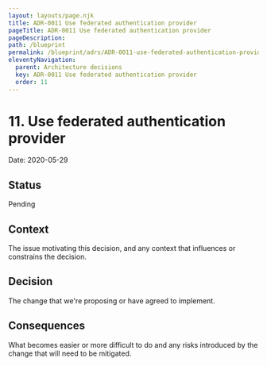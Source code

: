 ```yaml
---
layout: layouts/page.njk
title: ADR-0011 Use federated authentication provider
pageTitle: ADR-0011 Use federated authentication provider
pageDescription: 
path: /blueprint
permalink: /blueprint/adrs/ADR-0011-use-federated-authentication-provider.html
eleventyNavigation:
  parent: Architecture decisions
  key: ADR-0011 Use federated authentication provider
  order: 11
---
```


# 11. Use federated authentication provider

Date: 2020-05-29

## Status

Pending

## Context

The issue motivating this decision, and any context that influences or constrains the decision.

## Decision

The change that we're proposing or have agreed to implement.

## Consequences

What becomes easier or more difficult to do and any risks introduced by the change that will need to be mitigated.
